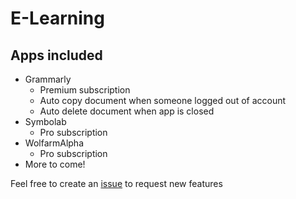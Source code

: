 # E-Learning

## Apps included

- Grammarly
    - Premium subscription
    - Auto copy document when someone logged out of account
    - Auto delete document when app is closed
- Symbolab
    - Pro subscription
- WolfarmAlpha
    - Pro subscription
- More to come!

Feel free to create an [issue](https://github.com/LoSunny/ELearn/issues) to request new features